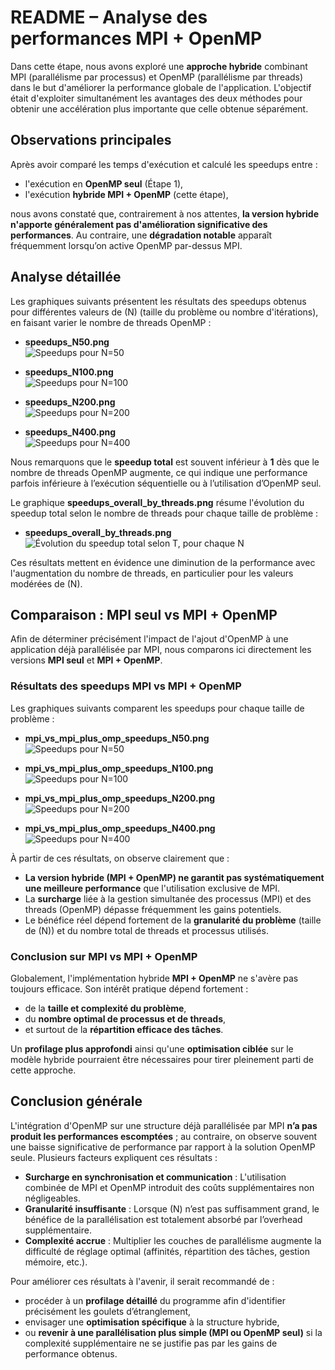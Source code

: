 # README – Analyse des performances MPI + OpenMP

Dans cette étape, nous avons exploré une **approche hybride** combinant MPI (parallélisme par processus) et OpenMP (parallélisme par threads) dans le but d'améliorer la performance globale de l'application. L'objectif était d'exploiter simultanément les avantages des deux méthodes pour obtenir une accélération plus importante que celle obtenue séparément.

## Observations principales

Après avoir comparé les temps d'exécution et calculé les speedups entre :
- l'exécution en **OpenMP seul** (Étape 1),  
- l'exécution **hybride MPI + OpenMP** (cette étape),

nous avons constaté que, contrairement à nos attentes, **la version hybride n'apporte généralement pas d'amélioration significative des performances**. Au contraire, une **dégradation notable** apparaît fréquemment lorsqu’on active OpenMP par-dessus MPI.

## Analyse détaillée

Les graphiques suivants présentent les résultats des speedups obtenus pour différentes valeurs de \(N\) (taille du problème ou nombre d'itérations), en faisant varier le nombre de threads OpenMP :

- **speedups_N50.png**  
  ![Speedups pour N=50](speedups_N50.png)

- **speedups_N100.png**  
  ![Speedups pour N=100](speedups_N100.png)

- **speedups_N200.png**  
  ![Speedups pour N=200](speedups_N200.png)

- **speedups_N400.png**  
  ![Speedups pour N=400](speedups_N400.png)

Nous remarquons que le **speedup total** est souvent inférieur à **1** dès que le nombre de threads OpenMP augmente, ce qui indique une performance parfois inférieure à l’exécution séquentielle ou à l’utilisation d’OpenMP seul.

Le graphique **speedups_overall_by_threads.png** résume l'évolution du speedup total selon le nombre de threads pour chaque taille de problème :

- **speedups_overall_by_threads.png**  
  ![Évolution du speedup total selon T, pour chaque N](speedups_overall_by_threads.png)

Ces résultats mettent en évidence une diminution de la performance avec l'augmentation du nombre de threads, en particulier pour les valeurs modérées de \(N\).

## Comparaison : MPI seul vs MPI + OpenMP

Afin de déterminer précisément l'impact de l'ajout d'OpenMP à une application déjà parallélisée par MPI, nous comparons ici directement les versions **MPI seul** et **MPI + OpenMP**.

### Résultats des speedups MPI vs MPI + OpenMP

Les graphiques suivants comparent les speedups pour chaque taille de problème :

- **mpi_vs_mpi_plus_omp_speedups_N50.png**  
  ![Speedups pour N=50](mpi_vs_mpi_plus_omp_speedups_N50.png)

- **mpi_vs_mpi_plus_omp_speedups_N100.png**  
  ![Speedups pour N=100](mpi_vs_mpi_plus_omp_speedups_N100.png)

- **mpi_vs_mpi_plus_omp_speedups_N200.png**  
  ![Speedups pour N=200](mpi_vs_mpi_plus_omp_speedups_N200.png)

- **mpi_vs_mpi_plus_omp_speedups_N400.png**  
  ![Speedups pour N=400](mpi_vs_mpi_plus_omp_speedups_N400.png)

À partir de ces résultats, on observe clairement que :

- **La version hybride (MPI + OpenMP) ne garantit pas systématiquement une meilleure performance** que l'utilisation exclusive de MPI.
- La **surcharge** liée à la gestion simultanée des processus (MPI) et des threads (OpenMP) dépasse fréquemment les gains potentiels.
- Le bénéfice réel dépend fortement de la **granularité du problème** (taille de \(N\)) et du nombre total de threads et processus utilisés.

### Conclusion sur MPI vs MPI + OpenMP

Globalement, l'implémentation hybride **MPI + OpenMP** ne s'avère pas toujours efficace. Son intérêt pratique dépend fortement :

- de la **taille et complexité du problème**,
- du **nombre optimal de processus et de threads**,
- et surtout de la **répartition efficace des tâches**.

Un **profilage plus approfondi** ainsi qu'une **optimisation ciblée** sur le modèle hybride pourraient être nécessaires pour tirer pleinement parti de cette approche.

## Conclusion générale

L'intégration d'OpenMP sur une structure déjà parallélisée par MPI **n’a pas produit les performances escomptées** ; au contraire, on observe souvent une baisse significative de performance par rapport à la solution OpenMP seule. Plusieurs facteurs expliquent ces résultats :

- **Surcharge en synchronisation et communication** : L'utilisation combinée de MPI et OpenMP introduit des coûts supplémentaires non négligeables.
- **Granularité insuffisante** : Lorsque \(N\) n’est pas suffisamment grand, le bénéfice de la parallélisation est totalement absorbé par l’overhead supplémentaire.
- **Complexité accrue** : Multiplier les couches de parallélisme augmente la difficulté de réglage optimal (affinités, répartition des tâches, gestion mémoire, etc.).

Pour améliorer ces résultats à l'avenir, il serait recommandé de :

- procéder à un **profilage détaillé** du programme afin d'identifier précisément les goulets d’étranglement,
- envisager une **optimisation spécifique** à la structure hybride,
- ou **revenir à une parallélisation plus simple (MPI ou OpenMP seul)** si la complexité supplémentaire ne se justifie pas par les gains de performance obtenus.